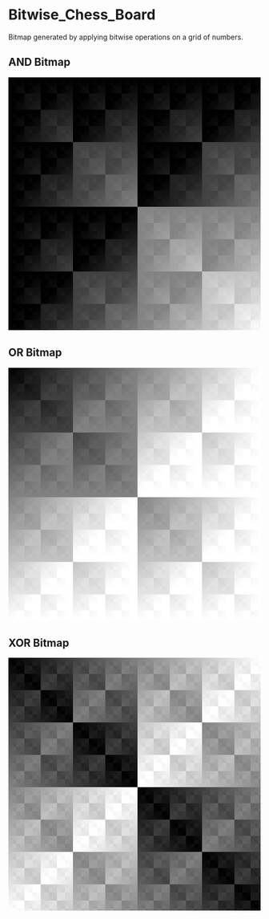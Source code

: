 # Bitwise_Chess_Board
Bitmap generated by applying bitwise operations on a grid of numbers.

## AND Bitmap
![Demo](https://github.com/sumqwerty/Bitwise_Chess_Board/blob/main/BitOperationMap/bitmaps/000019.png)


## OR Bitmap
![Demo](https://github.com/sumqwerty/Bitwise_Chess_Board/blob/main/BitOperationMap/bitmaps/000034.png)


## XOR Bitmap
![Demo](https://github.com/sumqwerty/Bitwise_Chess_Board/blob/main/BitOperationMap/bitmaps/000006.png)
